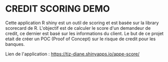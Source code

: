 # CREDIT SCORING DEMO
Cette application R shiny est un outil de scoring et est basée sur la library scorecard de R.
L'objectif est de calculer le score d'un demandeur de credit, ce dernier est basé sur les informations du client. 
Le but de ce projet etait de créer un POC (Proof of Concept) sur le risque de credit pour les banques.


Lien de l'application :  https://tiz-diane.shinyapps.io/appe-score/
